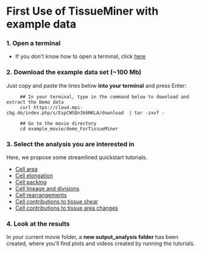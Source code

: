 # First Use of TissueMiner with example data

### 1. Open a terminal

* If you don't know how to open a terminal, click [here](https://help.ubuntu.com/community/UsingTheTerminal)

### 2. Download the example data set (~100 Mb)

Just copy and paste the lines below **into your terminal** and press Enter:
```
     ## In your terminal, type in the command below to download and extract the Demo data
     curl https://cloud.mpi-cbg.de/index.php/s/EspCWSQn3k6NKLA/download  | tar -zxvf -
     
     ## Go to the movie directory
     cd example_movie/demo_ForTissueMiner
```

### 3. Select the analysis you are interested in

Here, we propose some streamlined quickstart tutorials.

* [Cell area](cell_area.md)
* [Cell elongation](cell_elongation.md)
* [Cell packing](cell_packing.md)
* [Cell lineage and divisions](cell_lineage_and_divisions.md)
* [Cell rearrangements](cell_rearrangements.md)
* [Cell contributions to tissue shear](cell_contributions_to_tissue_shear.md)
* [Cell contributions to tissue area changes](cell_contributions_to_tissue_area_changes.md)

### 4. Look at the results 
In your current movie folder, a **new output_analysis folder** has been created, where you'll find plots and videos created by running the tutorials. 

